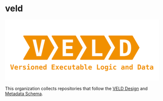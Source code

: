 # veld

![VELD](../images/veld_logo.png)

This organization collects repositories that follow the [VELD Design](https://doi.org/10.5281/zenodo.13322913) and [Metadata Schema](https://github.com/acdh-oeaw/VELD_spec).
